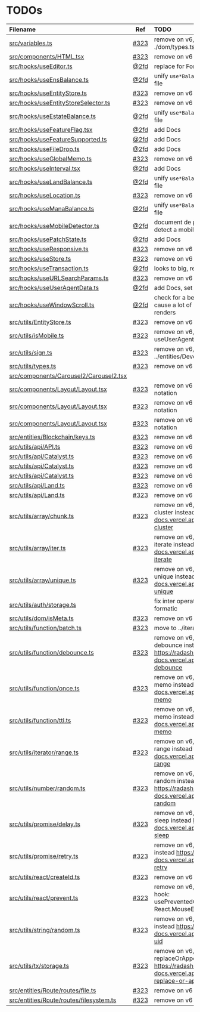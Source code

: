 # TODOs

| Filename |   Ref  | TODO     |
| :------- | :----: | :------- |
| [src/variables.ts](src/variables.ts#L1) | [#323](https://github.com/decentraland/decentraland-gatsby/issues/323) | remove on v6, move to ./dom/types.ts |
| [src/components/HTML.tsx](src/components/HTML.tsx#L1) | [#323](https://github.com/decentraland/decentraland-gatsby/issues/323) | remove on v6 |
| [src/hooks/useEditor.ts](src/hooks/useEditor.ts#L1) | [@2fd](https://github.com/2fd) | replace for Formick on v6 |
| [src/hooks/useEnsBalance.ts](src/hooks/useEnsBalance.ts#L1) | [@2fd](https://github.com/2fd) | unify `use*Balance` on a single file |
| [src/hooks/useEntityStore.ts](src/hooks/useEntityStore.ts#L1) | [#323](https://github.com/decentraland/decentraland-gatsby/issues/323) | remove on v6 |
| [src/hooks/useEntityStoreSelector.ts](src/hooks/useEntityStoreSelector.ts#L1) | [#323](https://github.com/decentraland/decentraland-gatsby/issues/323) | remove on v6 |
| [src/hooks/useEstateBalance.ts](src/hooks/useEstateBalance.ts#L1) | [@2fd](https://github.com/2fd) | unify `use*Balance` on a single file |
| [src/hooks/useFeatureFlag.tsx](src/hooks/useFeatureFlag.tsx#L1) | [@2fd](https://github.com/2fd) | add Docs |
| [src/hooks/useFeatureSupported.ts](src/hooks/useFeatureSupported.ts#L1) | [@2fd](https://github.com/2fd) | add Docs |
| [src/hooks/useFileDrop.ts](src/hooks/useFileDrop.ts#L1) | [@2fd](https://github.com/2fd) | add Docs |
| [src/hooks/useGlobalMemo.ts](src/hooks/useGlobalMemo.ts#L1) | [#323](https://github.com/decentraland/decentraland-gatsby/issues/323) | remove on v6 |
| [src/hooks/useInterval.tsx](src/hooks/useInterval.tsx#L1) | [@2fd](https://github.com/2fd) | add Docs |
| [src/hooks/useLandBalance.ts](src/hooks/useLandBalance.ts#L1) | [@2fd](https://github.com/2fd) | unify `use*Balance` on a single file |
| [src/hooks/useLocation.ts](src/hooks/useLocation.ts#L1) | [#323](https://github.com/decentraland/decentraland-gatsby/issues/323) | remove on v6 |
| [src/hooks/useManaBalance.ts](src/hooks/useManaBalance.ts#L1) | [@2fd](https://github.com/2fd) | unify `use*Balance` on a single file |
| [src/hooks/useMobileDetector.ts](src/hooks/useMobileDetector.ts#L1) | [@2fd](https://github.com/2fd) | document de proper way to detect a mobile device |
| [src/hooks/usePatchState.ts](src/hooks/usePatchState.ts#L1) | [@2fd](https://github.com/2fd) | add Docs |
| [src/hooks/useResponsive.ts](src/hooks/useResponsive.ts#L1) | [#323](https://github.com/decentraland/decentraland-gatsby/issues/323) | remove on v6 |
| [src/hooks/useStore.ts](src/hooks/useStore.ts#L1) | [#323](https://github.com/decentraland/decentraland-gatsby/issues/323) | remove on v6 |
| [src/hooks/useTransaction.ts](src/hooks/useTransaction.ts#L1) | [@2fd](https://github.com/2fd) | looks to big, refactor? |
| [src/hooks/useURLSearchParams.ts](src/hooks/useURLSearchParams.ts#L1) | [#323](https://github.com/decentraland/decentraland-gatsby/issues/323) | remove on v6 |
| [src/hooks/useUserAgentData.ts](src/hooks/useUserAgentData.ts#L1) | [@2fd](https://github.com/2fd) | add Docs, set as good practice |
| [src/hooks/useWindowScroll.ts](src/hooks/useWindowScroll.ts#L1) | [@2fd](https://github.com/2fd) | check for a better options, may cause a lot of unnecessary re renders |
| [src/utils/EntityStore.ts](src/utils/EntityStore.ts#L1) | [#323](https://github.com/decentraland/decentraland-gatsby/issues/323) | remove on v6 |
| [src/utils/isMobile.ts](src/utils/isMobile.ts#L1) | [#323](https://github.com/decentraland/decentraland-gatsby/issues/323) | remove on v6, use hook useUserAgentData |
| [src/utils/sign.ts](src/utils/sign.ts#L1) | [#323](https://github.com/decentraland/decentraland-gatsby/issues/323) | remove on v6, move it to ../entities/Development |
| [src/utils/types.ts](src/utils/types.ts#L1) | [#323](https://github.com/decentraland/decentraland-gatsby/issues/323) | remove on v6 |
| [src/components/Carousel2/Carousel2.tsx](src/components/Carousel2/Carousel2.tsx#L23) |        |  |
| [src/components/Layout/Layout.tsx](src/components/Layout/Layout.tsx#L125) | [#323](https://github.com/decentraland/decentraland-gatsby/issues/323) | remove on v6 use bem notation |
| [src/components/Layout/Layout.tsx](src/components/Layout/Layout.tsx#L138) | [#323](https://github.com/decentraland/decentraland-gatsby/issues/323) | remove on v6 use bem notation |
| [src/components/Layout/Layout.tsx](src/components/Layout/Layout.tsx#L168) | [#323](https://github.com/decentraland/decentraland-gatsby/issues/323) | remove on v6 use bem notation |
| [src/entities/Blockchain/keys.ts](src/entities/Blockchain/keys.ts#L1) | [#323](https://github.com/decentraland/decentraland-gatsby/issues/323) | remove on v6 |
| [src/utils/api/API.ts](src/utils/api/API.ts#L17) | [#323](https://github.com/decentraland/decentraland-gatsby/issues/323) | remove on v6 |
| [src/utils/api/Catalyst.ts](src/utils/api/Catalyst.ts#L66) | [#323](https://github.com/decentraland/decentraland-gatsby/issues/323) | remove on v6 |
| [src/utils/api/Catalyst.ts](src/utils/api/Catalyst.ts#L78) | [#323](https://github.com/decentraland/decentraland-gatsby/issues/323) | remove on v6 |
| [src/utils/api/Catalyst.ts](src/utils/api/Catalyst.ts#L120) | [#323](https://github.com/decentraland/decentraland-gatsby/issues/323) | remove on v6 |
| [src/utils/api/Land.ts](src/utils/api/Land.ts#L103) | [#323](https://github.com/decentraland/decentraland-gatsby/issues/323) | remove on v6 |
| [src/utils/api/Land.ts](src/utils/api/Land.ts#L115) | [#323](https://github.com/decentraland/decentraland-gatsby/issues/323) | remove on v6 |
| [src/utils/array/chunk.ts](src/utils/array/chunk.ts#L1) | [#323](https://github.com/decentraland/decentraland-gatsby/issues/323) | remove on v6, use radash cluster instead https://radash-docs.vercel.app/docs/array-cluster |
| [src/utils/array/iter.ts](src/utils/array/iter.ts#L1) | [#323](https://github.com/decentraland/decentraland-gatsby/issues/323) | remove on v6, use radash iterate instead https://radash-docs.vercel.app/docs/array-iterate |
| [src/utils/array/unique.ts](src/utils/array/unique.ts#L1) | [#323](https://github.com/decentraland/decentraland-gatsby/issues/323) | remove on v6, use radash unique instead https://radash-docs.vercel.app/docs/array-unique |
| [src/utils/auth/storage.ts](src/utils/auth/storage.ts#L17) |        | fix inter operativity with formatic |
| [src/utils/dom/isMeta.ts](src/utils/dom/isMeta.ts#L1) | [#323](https://github.com/decentraland/decentraland-gatsby/issues/323) | remove on v6 |
| [src/utils/function/batch.ts](src/utils/function/batch.ts#L1) | [#323](https://github.com/decentraland/decentraland-gatsby/issues/323) | move to ../iterator |
| [src/utils/function/debounce.ts](src/utils/function/debounce.ts#L1) | [#323](https://github.com/decentraland/decentraland-gatsby/issues/323) | remove on v6, use radash debounce instead https://radash-docs.vercel.app/docs/curry-debounce |
| [src/utils/function/once.ts](src/utils/function/once.ts#L1) | [#323](https://github.com/decentraland/decentraland-gatsby/issues/323) | remove on v6, use radash memo instead https://radash-docs.vercel.app/docs/curry-memo |
| [src/utils/function/ttl.ts](src/utils/function/ttl.ts#L1) | [#323](https://github.com/decentraland/decentraland-gatsby/issues/323) | remove on v6, use radash memo instead https://radash-docs.vercel.app/docs/curry-memo |
| [src/utils/iterator/range.ts](src/utils/iterator/range.ts#L1) | [#323](https://github.com/decentraland/decentraland-gatsby/issues/323) | remove on v6, use radash range instead https://radash-docs.vercel.app/docs/curry-range |
| [src/utils/number/random.ts](src/utils/number/random.ts#L1) | [#323](https://github.com/decentraland/decentraland-gatsby/issues/323) | remove on v6, use radash random instead https://radash-docs.vercel.app/docs/random-random |
| [src/utils/promise/delay.ts](src/utils/promise/delay.ts#L1) | [#323](https://github.com/decentraland/decentraland-gatsby/issues/323) | remove on v6, use radash sleep instead https://radash-docs.vercel.app/docs/async-sleep |
| [src/utils/promise/retry.ts](src/utils/promise/retry.ts#L1) | [#323](https://github.com/decentraland/decentraland-gatsby/issues/323) | remove on v6, use radash retry instead https://radash-docs.vercel.app/docs/async-retry |
| [src/utils/react/createId.ts](src/utils/react/createId.ts#L1) | [#323](https://github.com/decentraland/decentraland-gatsby/issues/323) | remove on v6 |
| [src/utils/react/prevent.ts](src/utils/react/prevent.ts#L1) | [#323](https://github.com/decentraland/decentraland-gatsby/issues/323) | remove on v6, move it into a hook: usePreventedCallback((e: React.MouseEvent<any>) => any) |
| [src/utils/string/random.ts](src/utils/string/random.ts#L1) | [#323](https://github.com/decentraland/decentraland-gatsby/issues/323) | remove on v6, use radash uid instead https://radash-docs.vercel.app/docs/random-uid |
| [src/utils/tx/storage.ts](src/utils/tx/storage.ts#L12) | [#323](https://github.com/decentraland/decentraland-gatsby/issues/323) | remove on v6, use radash replaceOrAppend instead https://radash-docs.vercel.app/docs/array-replace-or-append |
| [src/entities/Route/routes/file.ts](src/entities/Route/routes/file.ts#L1) | [#323](https://github.com/decentraland/decentraland-gatsby/issues/323) | remove on v6 |
| [src/entities/Route/routes/filesystem.ts](src/entities/Route/routes/filesystem.ts#L1) | [#323](https://github.com/decentraland/decentraland-gatsby/issues/323) | remove on v6 |

